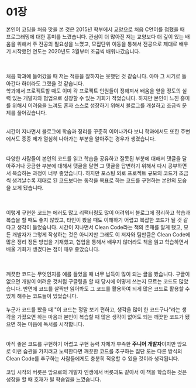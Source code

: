 # 01장

본인이 코딩을 처음 맛을 본 것은 2015년 학부에서 교양으로 처음 C언어를 접했을 때 프로그래밍에 대한 흥미를 느꼈습니다. 관심이 더 많아진 저는
 교양보다 더 깊이 있는 배움을 위해서 주 전공의 필요성을 느꼈고, 모집단위 이동을 통해서 전공으로 제대로 배우기 시작했던 연도는 2020년도 3월부터 조금씩 배워나갔습니다.<br/><br/><br/>


처음 학과에 들어갔을 때 저는 적응을 잘하지는 못했던 것 같습니다. 아마 그 시기로 돌아간다 하더라도 그랬을 것 같습니다.<br/>
 학과에서 프로젝트할 때도 이미 각 프로젝트 인원들이 정해져서 배움을 얻을 정도의 실력 있는 개발자와 협업으로 성장할 수 있는 기회가 적었습니다.
 하지만 본인이 느낀 흥미를 위해서 어려움을 느껴도 혼자 스스로 성장하기 위해서 블로그를 개설하고 조금씩 문제를 풀어갔습니다.<br/><br/>


시간이 지나면서 블로그에 학습과 정리를 꾸준히 이어나가다 보니 학과에서도 또한 주변에서도 종종 제가 열심히 나아가는 부분을 알아주는 경우가 생겼습니다.<br/><br/><br/>
다양한 사람들이 본인의 코드를 읽고 학습을 공유하고
 잘못된 부분에 대해서 댓글을 달아주거나 궁금한 부분에 대해서 댓글을 달면 그 댓글을 답변하기 위해서 다시 공부하면서 복습하는 과정이 너무 좋았습니다. 
 하지만 포스팅 외로 프로젝트 규모의 코드가 조금씩 생겨날수록 제대로 된 코드보다는 동작을 목표로 하는 코드를 구현하는 본인의 모습을 보게 됐습니다.<br/><br/><br/>


 
 이렇게 구현한 코드는 에러도 많고 리팩터링도 많이 어려워서 블로그에 정리하고 학습과 복습을 할 때도 좋지 않았고, 타인이 봤을 때도 이해하기 어렵고 복잡한 코드가 될 것 같다고 생각이 들었습니다.
시간이 지나면서 Clean Code라는 책의 존재를 알게 됐고, 모든 개발자가 그렇게 작성하는 것은 아니지만 그래도 이 저자와 팀만큼은 Clean Code에 많은 정리 정돈 방법을 기재했고, 협업을 통해서 배우지 않더라도 책을 읽고 학습하면서 배울 기회가 생겼다는 점이 매우 좋았습니다.<br/><br/><br/>



깨끗한 코드는 무엇인지를 예를 들었을 때 너무 납득이 많이 되는 글을 봤습니다. 구글이 없으면 개발이 어려운 것처럼 구글링을 할 때 당시에 어떻게 쓰는지 모르는 코드도 많았습니다. 반면에 코드를 살짝만 읽어봐도 그 코드를 활용하여 되게 많은 코드로 활용할 수 있게 해주는 코드들이 있었습니다.<br/><br/>
누군가 코드를 봤을 때 "이 코드는 정말 보기 편하고, 생각을 많이 한 코드구나"라는 생각을 가졌으면 하는 마음과 본인이 복습할 때 많은 생각이 없어도 되는 깨끗한 코드가 됐으면 하는 마음에 독서를 시작합니다.<br/><br/><br/>
아직 좋은 코드를 구현하기 어렵고 구현 능력 자체가 부족한 **주니어 개발자**이지만 앞으로 이런 습관을 가지려고 노력한다면 깨끗한 코드를 추구하는 집단 또는 다른 방식의 Clean Code를 추구하는 사람들에게도 충분히 적응할 수 있을 것이라 생각됩니다.<br/><br/>
코딩 시작의 버릇은 앞으로의 개발자 인생에서 버릇과도 같아서 이 책을 학습하는 것은 성장을 할 때 호재가 될 학습임을 느꼈습니다. <br/><br/><br/>
